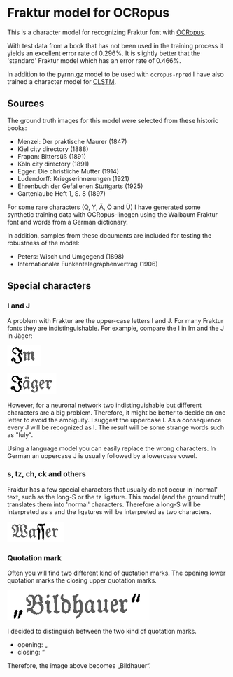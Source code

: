 # Fraktur model for OCRopus

This is a character model for recognizing Fraktur font with [OCRopus](https://github.com/tmbdev/ocropy). 

With test data from a book that has not been used in the training process it yields an excellent error rate of 0.296%. It is slightly better that the 'standard' Fraktur model which has an error rate of 0.466%.

In addition to the pyrnn.gz model to be used with `ocropus-rpred` I have also trained a character model for [CLSTM](https://github.com/tmbdev/clstm). 


## Sources

The ground truth images for this model were selected from these historic books:

- Menzel: Der praktische Maurer  (1847)
- Kiel city directory (1888)
- Frapan: Bittersüß (1891)
- Köln city directory (1891)
- Egger: Die christliche Mutter (1914)
- Ludendorff: Kriegserinnerungen (1921)
- Ehrenbuch der Gefallenen Stuttgarts (1925)
- Gartenlaube Heft 1, S. 8 (1897)

For some rare characters (Q, Y, Ä, Ö and Ü) I have generated some synthetic training data with OCRopus-linegen using the Walbaum Fraktur font and words from a German dictionary.

In addition, samples from these documents are included for testing the robustness of the model:

- Peters: Wisch und Umgegend (1898) 
- Internationaler Funkentelegraphenvertrag (1906)

## Special characters

### I and J

A problem with Fraktur are the upper-case letters I and J. For many Fraktur fonts they are indistinguishable. For example, compare the I in Im and the J in Jäger:

![Im](images/I.png)

![Jäger](images/J.png)

However, for a neuronal network two indistinguishable but different characters are a big problem. Therefore, it might be better to decide on one letter to avoid the ambiguity. I suggest the uppercase I. As a consequence every J will be recognized as I. The result will be some strange words such as "Iuly". 

Using a language model you can easily replace the wrong characters. In German an uppercase J is usually followed by a lowercase vowel. 

### s, tz, ch, ck and others

Fraktur has a few special characters that usually do not occur in 'normal' text, such as the long-S or the tz ligature. This model (and the ground truth) translates them into 'normal' characters. Therefore a long-S will be interpreted as s and the ligatures will be interpreted as two characters.

![Wasser](images/long-s.png)

### Quotation mark

Often you will find two different kind of quotation marks. The opening lower quotation marks the closing upper quotation marks.

![„Bildhauer“](images/quot.png)

I decided to distinguish between the two kind of quotation marks. 

- opening: „
- closing: “

Therefore, the image above becomes „Bildhauer“.
